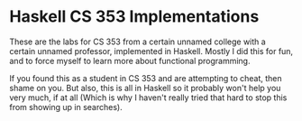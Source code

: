 # Haskell CS 353 Implementations

These are the labs for CS 353 from a certain unnamed college with a certain
unnamed professor, implemented in Haskell.  Mostly I did this for fun, and to
force myself to learn more about functional programming.

If you found this as a student in CS 353 and are attempting to cheat, then
shame on you. But also, this is all in Haskell so it probably won't help you
very much, if at all (Which is why I haven't really tried that hard to stop
this from showing up in searches).
